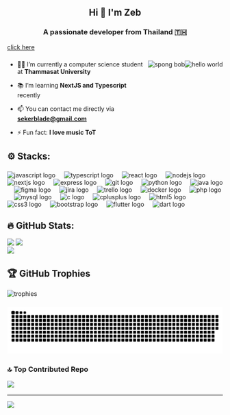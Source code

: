 <h2 align="center">Hi 👋 I'm Zeb</h2>

###

<h3 align="center">A passionate developer from Thailand 🇹🇭</h4>
<a href="https://zebastian-cstu.vercel.app/" target="_blank"> click here </a>

###

<img align="right" height="170" src="https://media.tenor.com/cX92mi1p-NYAAAAd/coding-anime.gif" alt="hello world" />
<img align="right" height="170" src="https://media.tenor.com/4IckGuTqWeYAAAAC/spongebob-squarepants-begging.gif" alt="spong bob" />



- 🧑‍🏫 I’m currently a computer science student at **Thammasat University**

- 📚 I’m learning **NextJS and Typescript** recently

- 📫 You can contact me directly via **sekerblade@gmail.com**

- ⚡ Fun fact: **I love music ToT**



###


## ⚙️ Stacks:


###

<div align="left">
  
  <img src="https://cdn.jsdelivr.net/gh/devicons/devicon/icons/javascript/javascript-original.svg" height="30" alt="javascript logo"  />
  <img width="12" />
  <img src="https://cdn.jsdelivr.net/gh/devicons/devicon/icons/typescript/typescript-original.svg" height="30" alt="typescript logo"  />
  <img width="12" />
  <img src="https://cdn.jsdelivr.net/gh/devicons/devicon/icons/react/react-original.svg" height="30" alt="react logo"  />
  <img width="12" />
  <img src="https://cdn.jsdelivr.net/gh/devicons/devicon/icons/nodejs/nodejs-original.svg" height="30" alt="nodejs logo"  />
  <img width="12" />
  <img src="https://skillicons.dev/icons?i=nextjs" height="30" alt="nextjs logo"  />
  <img width="12" />
  <img src="https://skillicons.dev/icons?i=express" height="30" alt="express logo"  />
  <img width="12" />
  <img src="https://cdn.jsdelivr.net/gh/devicons/devicon/icons/git/git-original.svg" height="30" alt="git logo"  />
  <img width="12" />
  <img src="https://cdn.jsdelivr.net/gh/devicons/devicon/icons/python/python-original.svg" height="30" alt="python logo"  />
  <img width="12" />
  <img src="https://cdn.jsdelivr.net/gh/devicons/devicon/icons/java/java-original.svg" height="30" alt="java logo"  />
  <img width="12" />
  <img src="https://cdn.jsdelivr.net/gh/devicons/devicon/icons/figma/figma-original.svg" height="30" alt="figma logo"  />
  <img width="12" />
  <img src="https://cdn.jsdelivr.net/gh/devicons/devicon/icons/jira/jira-original.svg" height="30" alt="jira logo"  />
  <img width="12" />
  <img src="https://cdn.jsdelivr.net/gh/devicons/devicon/icons/trello/trello-plain.svg" height="30" alt="trello logo"  />
  <img width="12" />
  <img src="https://cdn.jsdelivr.net/gh/devicons/devicon/icons/docker/docker-original.svg" height="30" alt="docker logo"  />
  <img width="12" />
  <img src="https://cdn.jsdelivr.net/gh/devicons/devicon/icons/php/php-original.svg" height="30" alt="php logo"  />
  <img width="12" />
  <img src="https://cdn.jsdelivr.net/gh/devicons/devicon/icons/mysql/mysql-original.svg" height="30" alt="mysql logo"  />
  <img width="12" />
  <img src="https://cdn.jsdelivr.net/gh/devicons/devicon/icons/c/c-original.svg" height="30" alt="c logo"  />
  <img width="12" />
  <img src="https://cdn.jsdelivr.net/gh/devicons/devicon/icons/cplusplus/cplusplus-original.svg" height="30" alt="cplusplus logo"  />
  <img width="12" />
  <img src="https://cdn.jsdelivr.net/gh/devicons/devicon/icons/html5/html5-original.svg" height="30" alt="html5 logo"  />
  <img width="12" />
  <img src="https://cdn.jsdelivr.net/gh/devicons/devicon/icons/css3/css3-original.svg" height="30" alt="css3 logo"  />
  <img width="12" />
  <img src="https://cdn.jsdelivr.net/gh/devicons/devicon/icons/bootstrap/bootstrap-original.svg" height="30" alt="bootstrap logo"  />
  <img width="12" />
  <img src="https://cdn.jsdelivr.net/gh/devicons/devicon/icons/flutter/flutter-original.svg" height="30" alt="flutter logo"  />
  <img width="12" />
  <img src="https://cdn.jsdelivr.net/gh/devicons/devicon/icons/dart/dart-original.svg" height="30" alt="dart logo"  />
  
</div>

###



###



## 🔥 GitHub Stats:
![](https://github-readme-stats.vercel.app/api/top-langs/?username=sekerblade&theme=flag-india&hide_border=false&include_all_commits=false&count_private=false&layout=compact)
![](https://github-readme-stats.vercel.app/api?username=sekerblade&theme=monokai&hide_border=false&include_all_commits=false&count_private=false)<br/>
![](https://github-readme-streak-stats.herokuapp.com/?user=sekerblade&theme=great-gatsby&hide_border=false)<br/>



###
## 🏆 GitHub Trophies
<div align="left"><img src="https://github-profile-trophy.vercel.app/?username=sekerblade&theme=radical&no-frame=true&no-bg=false&margin-w=13" height="200" alt="trophies" /></div>


###
![Snake Animation](https://raw.githubusercontent.com/sekerblade/sekerblade/output/github-contribution-grid-snake.svg)


### 🔝 Top Contributed Repo
![](https://github-contributor-stats.vercel.app/api?username=sekerblade&limit=5&theme=dark&combine_all_yearly_contributions=true)

---
[![](https://visitcount.itsvg.in/api?id=sekerblade&icon=0&color=0)](https://visitcount.itsvg.in)

<!-- Proudly created with GPRM ( https://gprm.itsvg.in ) -->
